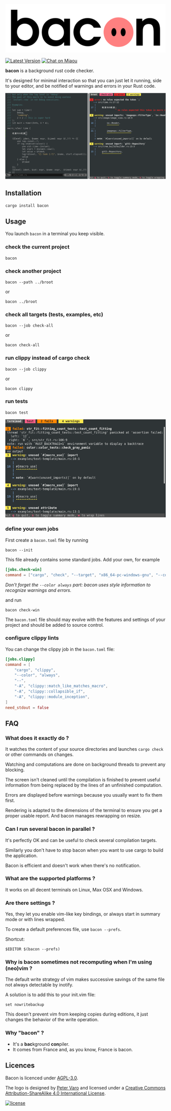 ![bacon][logo]

[logo]: img/logo-text.png?raw=true "bacon"

[![Latest Version][s1]][l1] [![Chat on Miaou][s2]][l2]

[s1]: https://img.shields.io/crates/v/bacon.svg
[l1]: https://crates.io/crates/bacon

[s2]: https://miaou.dystroy.org/static/shields/room.svg
[l2]: https://miaou.dystroy.org/3768?rust


**bacon** is a background rust code checker.

It's designed for minimal interaction so that you can just let it running, side to your editor, and be notified of warnings and errors in your Rust code.

![screenshot](doc/screenshot.png)

## Installation

```default
cargo install bacon
```

## Usage

You launch `bacon` in a terminal you keep visible.

### check the current project

    bacon

### check another project

    bacon --path ../broot

or

    bacon ../broot

### check all targets (tests, examples, etc)

    bacon --job check-all

or

    bacon check-all

### run clippy instead of cargo check

    bacon --job clippy

or

    bacon clippy

### run tests

    bacon test

![bacon test](doc/test.png)

### define your own jobs

First create a `bacon.toml` file by running

    bacon --init

This file already contains some standard jobs. Add your own, for example

```toml
[jobs.check-win]
command = ["cargo", "check", "--target", "x86_64-pc-windows-gnu", "--color", "always"]
```

*Don't forget the `--color always` part: bacon uses style information to recognize warnings and errors.*

and run

    bacon check-win

The `bacon.toml` file should may evolve with the features and settings of your project and should be added to source control.

### configure clippy lints

You can change the clippy job in the `bacon.toml` file:

```toml
[jobs.clippy]
command = [
	"cargo", "clippy",
	"--color", "always",
	"--",
	"-A", "clippy::match_like_matches_macro",
	"-A", "clippy::collapsible_if",
	"-A", "clippy::module_inception",
]
need_stdout = false
```

## FAQ

### What does it exactly do ?

It watches the content of your source directories and launches `cargo check` or other commands on changes.

Watching and computations are done on background threads to prevent any blocking.

The screen isn't cleaned until the compilation is finished to prevent useful information from being replaced by the lines of an unfinished computation.

Errors are displayed before warnings because you usually want to fix them first.

Rendering is adapted to the dimensions of the terminal to ensure you get a proper usable report. And bacon manages rewrapping on resize.

### Can I run several bacon in parallel ?

It's perfectly OK and can be useful to check several compilation targets.

Similarly you don't have to stop bacon when you want to use cargo to build the application.

Bacon is efficient and doesn't work when there's no notification.

### What are the supported platforms ?

It works on all decent terminals on Linux, Max OSX and Windows.

### Are there settings ?

Yes, they let you enable vim-like key bindings, or always start in summary mode or with lines wrapped.

To create a default preferences file, use `bacon --prefs`.

Shortcut:

    $EDITOR $(bacon --prefs)

### Why is bacon sometimes not recomputing when I'm using (neo)vim ?

The default write strategy of vim makes successive savings of the same file not always detectable by inotify.

A solution is to add this to your init.vim file:

	set nowritebackup

This doesn't prevent vim from keeping copies during editions, it just changes the behavior of the write operation.

### Why "bacon" ?

* It's a **bac**kground **con**piler.
* It comes from France and, as you know, France is bacon.

## Licences

Bacon is licenced under [AGPL-3.0](https://www.gnu.org/licenses/agpl-3.0.en.html).

The logo is designed by [Peter Varo][pv] and licensed under a
[Creative Commons Attribution-ShareAlike 4.0 International License][cc-lic].

[![license][cc-img]][cc-lic]

[pv]: https://petervaro.com
[cc-lic]: https://creativecommons.org/licenses/by-sa/4.0
[cc-img]: https://i.creativecommons.org/l/by-sa/4.0/80x15.png
